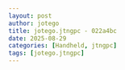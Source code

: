 ```yaml
---
layout: post
author: jotego
title: jotego.jtngpc - 022a4bc
date: 2025-08-29
categories: [Handheld, jtngpc]
tags: [jotego.jtngpc]
---
```


